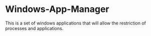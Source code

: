 # Windows-App-Manager
This is a set of windows applications that will allow the restriction of processes and applications.
